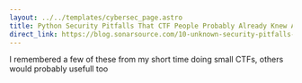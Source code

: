 ```yaml
---
layout: ../../templates/cybersec_page.astro
title: Python Security Pitfalls That CTF People Probably Already Knew About
direct_link: https://blog.sonarsource.com/10-unknown-security-pitfalls-for-python
---
```


I remembered a few of these from my short time doing small CTFs, others would probably usefull too
